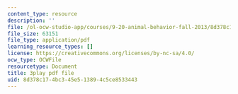```yaml
---
content_type: resource
description: ''
file: /ol-ocw-studio-app/courses/9-20-animal-behavior-fall-2013/8d378c174bc345e513894c5ce8533443_472242.pdf
file_size: 63151
file_type: application/pdf
learning_resource_types: []
license: https://creativecommons.org/licenses/by-nc-sa/4.0/
ocw_type: OCWFile
resourcetype: Document
title: 3play pdf file
uid: 8d378c17-4bc3-45e5-1389-4c5ce8533443
---
```

